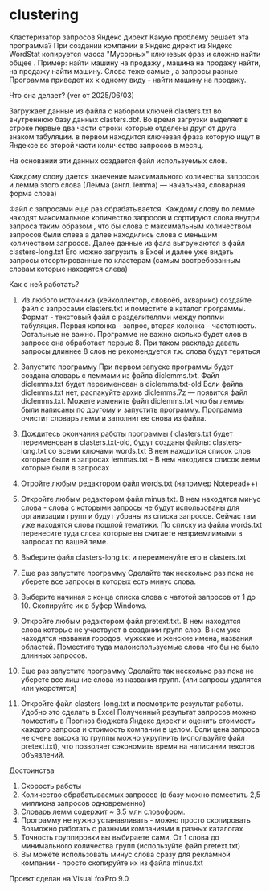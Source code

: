 # clustering
Кластеризатор запросов  Яндекс директ
Какую проблему решает  эта программа?
При создании компании в Яндекс директ из Яндекс WordStat копируется масса "Мусорных" ключевых фраз и сложно найти общее .  Пример: найти машину на продажу , машина на продажу найти, на продажу найти машину. Слова теже самые , а запросы разные
Программа приведет их к одному виду - найти машину на продажу.  

Что она делает? (ver от 2025/06/03)

Загружает данные из файла с набором ключей clasters.txt во внутреннюю базу данных clasters.dbf. Во время загрузки выделяет в строке первые два части строки которые отделены друг от друга знаком табуляции.
в первом находится ключевая фраза которую ищут в Яндексе во второй части количество запросов в месяц.

На основании эти данных создается файл используемых слов. 

Каждому слову дается знаечение максимального количества запросов и лемма этого слова (Ле́мма (англ. lemma) — начальная, словарная форма слова) 

Файл с запросами еще раз обрабатывается. Каждому слову по лемме находят максимальное количество запросов и сортируют слова внутри запроса таким образом , что бы слова с максимальным количеством запросов были слева а далее находились слова с меньшим количеством запросов.
Далее данные из фала выгружаются в файл clasters-long.txt Его можно загрузить в Excel и далее уже видеть запросы отсортированные по кластерам (самым востребованным словам которые находятся слева)

Как с ней работать?
1) Из любого источника (кейколлектор, словоёб, акварикс) создайте файл с запросами clasters.txt и поместите в каталог программы. Формат - текстовый файл 
   с разделителями между полями табуляция. Первая колонка - запрос, вторая колонка - частотность. Остальные не важно.
   Программе не важно сколько будет слов в запросе она обработает первые 8. При таком раскладе давать запросы длиннее 8 слов 
   не рекомендуется т.к. слова будут теряться
2) Запустите программу
    При первом запуске программы будет создана словарь с леммами из файла diclemms.txt. Файл diclemms.txt будет переименован в diclemms.txt-old
    Если файла diclemms.txt нет, распакуйте архив diclemms.7z — появится файл diclemms.txt.
    Можете изменить файл diclemms.txt  что бы леммы были написаны по другому и запустить программу. Программа очистит словарь лемм и заполнит 
    ее снова из файла.

3) Дождитесь окончания работы программы (
   clasters.txt будет переименован в clasters.txt-old, 
   будут созданы файлы: 
     clasters-long.txt со всеми ключами 
     words.txt В нем находится список слов которые были в запросах
     lemmas.txt - В нем находится список лемм которые были в запросах

5) Отройте любым редактором файл words.txt (например Notepead++)
   
6) Откройте любым редактором файл minus.txt. В нем находятся минус слова - слова с которыми запросы не будут использованы для организации групп и будут 
   убраны из списка запросов. Сейчас там уже находятся слова пошлой тематики. По списку из файла words.txt перенесите туда слова которые вы считаете неприемлимыми 
   в запросах по вашей теме.
   
7) Выберите файл clasters-long.txt и переименуйте его в clasters.txt
   
8) Еще раз запустите программу
   Сделайте так несколько раз пока не уберете все запросы в которых есть минус слова. 
   
9) Выберите начиная с конца списка слова с чатотой запросов от 1 до 10. Скопируйте их в буфер Windows.
    
10) Откройте любым редактором файл pretext.txt. В нем находятся слова которые не участвуют в создании групп слов. В нем уже находятся названия городов,
   мужские и женские имена, названия областей. Поместите туда малоиспользуемые слова что бы не было длинных запросов.

11) Еще раз запустите программу
   Сделайте так несколько раз пока не уберете все лишние слова из названия групп. (или запросы удалятся или укоротятся)

12) Откройте файл clasters-long.txt и посмотрите результат работы. Удобно это сделать в Excel  Полученный результат запросов можно поместить в 
   Прогноз бюджета Яндекс директ и оценить стоимость каждого запроса и стоимость компании в целом. Если цена запроса не очень высока то группы можно 
   укрупнить (используйте файл pretext.txt), что позволяет сэкономить время на написании текстов объявлений.

Достоинства
1) Скорость работы 
2) Количество обрабатываемых запросов (в базу можно поместить 2,5 миллиона запросов одновременно)
3) Словарь лемм содержит ~ 3,5 млн словоформ. 
4) Программу не нужно устанавливать - можно просто скопировать Возможно работать с разными компаниями в разных каталогах
5) Точность группировки вы выбираете сами. От 1 слова до минимального количества групп (используйте файл pretext.txt)
6) Вы можете использовать минус слова сразу для рекламной компании - просто скопируйте их из файла minus.txt

Проект сделан на Visual foxPro 9.0

